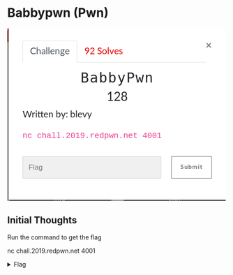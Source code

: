 # Babbypwn (Pwn)

![Flag](images/title.png)

## Initial Thoughts

Run the command to get the flag

nc chall.2019.redpwn.net 4001

<details>
	<summary>Flag</summary>

flag{st341ing_is_wr0ng}
</details>
